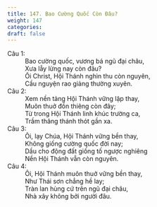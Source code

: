 ```yaml
---
title: 147. Bao Cường Quốc Còn Đâu?
weight: 147
categories: 
draft: false
---
```

<dl><dt>Câu 1:</dt><dd data-verse="1"> Bao cường quốc, vương bá ngũ đại châu, <br/>Xưa lẫy lừng nay còn đâu? <br/>Ôi Christ, Hội Thánh nghìn thu còn nguyên, <br/>Cầu nguyện rao giảng thường xuyên. </dd><dt>Câu 2:</dt><dd data-verse="2">Xem nền tảng Hội Thánh vững lập thay, <br/>Muôn thuở đồn thiêng còn đây; <br/>Từ trong Hội Thánh linh khúc trường ca, <br/>Trầm thăng thánh thót gần xa. </dd><dt>Câu 3:</dt><dd data-verse="3">Ôi, lạy Chúa, Hội Thánh vững bền thay, <br/>Không giống cường quốc đời nay; <br/>Dầu cho động đất giống tố ngược nghiêng <br/>Nền Hội Thánh vẫn còn nguyên. </dd><dt>Câu 4:</dt><dd data-verse="4"> Ôi, Hội Thánh muôn thuở vững bền thay, <br/>Như Thái sơn chẳng hề lay; <br/>Tràn lan hùng cứ trên ngũ đại châu, <br/>Nhà xây không bởi người đâu. </dd></dl>